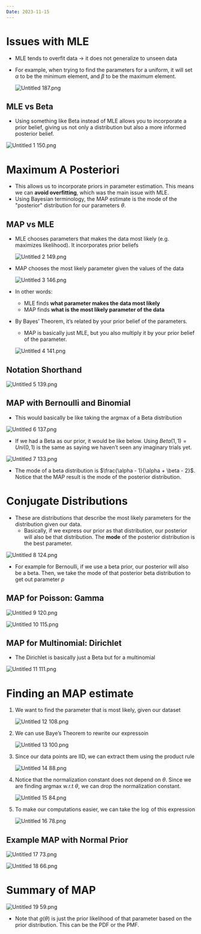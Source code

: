 ```yaml
---
Date: 2023-11-15
---
```

# Issues with MLE

- MLE tends to overfit data → it does not generalize to unseen data
- For example, when trying to find the parameters for a uniform, it will set $\alpha$﻿ to be the minimum element, and $\beta$﻿ to be the maximum element.
    
    ![Untitled 187.png](../../attachments/Untitled%20187.png)
    

## MLE vs Beta

- Using something like Beta instead of MLE allows you to incorporate a prior belief, giving us not only a distribution but also a more informed posterior belief.

![Untitled 1 150.png](../../attachments/Untitled%201%20150.png)

# Maximum A Posteriori

- This allows us to incorporate priors in parameter estimation. This means we can **avoid overfitting**, which was the main issue with MLE.
- Using Bayesian terminology, the MAP estimate is the mode of the "posterior" distribution for our parameters $\theta$﻿.

## MAP vs MLE

- MLE chooses parameters that makes the data most likely (e.g. maximizes likelihood). It incorporates prior beliefs
    
    ![Untitled 2 149.png](../../attachments/Untitled%202%20149.png)
    
- MAP chooses the most likely parameter given the values of the data
    
    ![Untitled 3 146.png](../../attachments/Untitled%203%20146.png)
    
- In other words:
    - MLE finds **what parameter makes the data most likely**
    - MAP finds **what is the most likely parameter of the data**
- By Bayes’ Theorem, it’s related by your prior belief of the parameters.
    
    - MAP is basically just MLE, but you also multiply it by your prior belief of the parameter.
    
    ![Untitled 4 141.png](../../attachments/Untitled%204%20141.png)
    

## Notation Shorthand

![Untitled 5 139.png](../../attachments/Untitled%205%20139.png)

## MAP with Bernoulli and Binomial

- This would basically be like taking the argmax of a Beta distribution

![Untitled 6 137.png](../../attachments/Untitled%206%20137.png)

- If we had a Beta as our prior, it would be like below. Using $Beta(1, 1) = Uni(0, 1)$﻿ is the same as saying we haven’t seen any imaginary trials yet.

![Untitled 7 133.png](../../attachments/Untitled%207%20133.png)

- The mode of a beta distribution is $\frac{\alpha - 1}{\alpha + \beta - 2}$﻿. Notice that the MAP result is the mode of the posterior distribution.

# Conjugate Distributions

- These are distributions that describe the most likely parameters for the distribution given our data.
    - Basically, if we express our prior as that distribution, our posterior will also be that distribution. The **mode** of the posterior distribution is the best parameter.

![Untitled 8 124.png](../../attachments/Untitled%208%20124.png)

- For example for Bernoulli, if we use a beta prior, our posterior will also be a beta. Then, we take the mode of that posterior beta distribution to get out parameter $p$﻿

## MAP for Poisson: Gamma

![Untitled 9 120.png](../../attachments/Untitled%209%20120.png)

![Untitled 10 115.png](../../attachments/Untitled%2010%20115.png)

## MAP for Multinomial: Dirichlet

- The Dirichlet is basically just a Beta but for a multinomial

![Untitled 11 111.png](../../attachments/Untitled%2011%20111.png)

# Finding an MAP estimate

1. We want to find the parameter that is most likely, given our dataset
    
    ![Untitled 12 108.png](../../attachments/Untitled%2012%20108.png)
    
2. We can use Baye’s Theorem to rewrite our expressoin
    
    ![Untitled 13 100.png](../../attachments/Untitled%2013%20100.png)
    
3. Since our data points are IID, we can extract them using the product rule
    
    ![Untitled 14 88.png](../../attachments/Untitled%2014%2088.png)
    
4. Notice that the normalization constant does not depend on $\theta$﻿. Since we are finding argmax w.r.t $\theta$﻿, we can drop the normalization constant.
    
    ![Untitled 15 84.png](../../attachments/Untitled%2015%2084.png)
    
5. To make our computations easier, we can take the $\log$﻿ of this expression
    
    ![Untitled 16 78.png](../../attachments/Untitled%2016%2078.png)
    

## Example MAP with Normal Prior

![Untitled 17 73.png](../../attachments/Untitled%2017%2073.png)

![Untitled 18 66.png](../../attachments/Untitled%2018%2066.png)

# Summary of MAP

![Untitled 19 59.png](../../attachments/Untitled%2019%2059.png)

- Note that $g(\theta)$﻿ is just the prior likelihood of that parameter based on the prior distribution. This can be the PDF or the PMF.